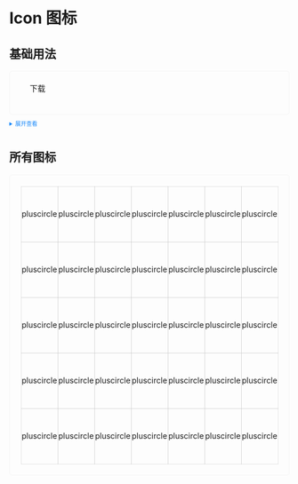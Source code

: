 <style>
  .example{
      border: 1px solid #f5f5f5;
      border-radius: 5px;
      padding:20px
  }
  .tass-button {
      margin:10px 5px;
  }
  
  details > summary:first-of-type {
      font-size: 10px;
      padding: 8px 0;
      cursor: pointer;
      color: #1989fa;
  }
  .icon-items {
    display: flex;
    justify-content: center;
    align-item: center;
    flex-direction: column;
    text-align: center;
    width: 100px;
    height: 100px;
    position: relative;
  }
  .icon-items::after {
    content: '';
    position: absolute;
    border: 1px solid #ccc;
    top: 0;
    left: 0;
    width: 200%;
    height: 200%;
    transform: scale(0.5);
    transform-origin: left top;
  }


  .icon-items:hover {
    cursor: pointer;
    background: rgb(241, 241, 241);
  }
</style>
# Icon 图标
## 基础用法

<div class="example">
  <tass-icon name="magnifier"></tass-icon>&nbsp;
  <tass-icon name="trash" style="color:red;"></tass-icon>&nbsp;
  <tass-button type="primary" icon="tas-icon-enterdown">下载</tass-button>
  <br />
  <br />
</div>

<details>
<summary>展开查看</summary>

```vue
<template>
  <tass-icon name="magnifier"></tass-icon>&nbsp;
  <tass-icon name="trash" style="color:red;"></tass-icon>&nbsp;
  <tass-button type="primary" icon="tas-icon-enterdown">下载</tass-button>
  <br />
  <br />
</template>
<script lang="ts" setup>
  import { TassIcon } from "tass-ui";
</script>

```
</details>

## 所有图标
<div class="example">
  <div style="display:flex;">
    <div class="icon-items">
      <tass-icon name="pluscircle"></tass-icon>
      <span>pluscircle</span>
    </div>
    <div class="icon-items">
      <tass-icon name="pluscircle"></tass-icon>
      <span>pluscircle</span>
    </div>
    <div class="icon-items">
      <tass-icon name="pluscircle"></tass-icon>
      <span>pluscircle</span>
    </div>
    <div class="icon-items">
      <tass-icon name="pluscircle"></tass-icon>
      <span>pluscircle</span>
    </div>
    <div class="icon-items">
      <tass-icon name="pluscircle"></tass-icon>
      <span>pluscircle</span>
    </div>
    <div class="icon-items">
      <tass-icon name="pluscircle"></tass-icon>
      <span>pluscircle</span>
    </div>
    <div class="icon-items">
      <tass-icon name="pluscircle"></tass-icon>
      <span>pluscircle</span>
    </div>
  </div>

  <div style="display:flex;">
    <div class="icon-items">
      <tass-icon name="pluscircle"></tass-icon>
      <span>pluscircle</span>
    </div>
    <div class="icon-items">
      <tass-icon name="pluscircle"></tass-icon>
      <span>pluscircle</span>
    </div>
    <div class="icon-items">
      <tass-icon name="pluscircle"></tass-icon>
      <span>pluscircle</span>
    </div>
    <div class="icon-items">
      <tass-icon name="pluscircle"></tass-icon>
      <span>pluscircle</span>
    </div>
    <div class="icon-items">
      <tass-icon name="pluscircle"></tass-icon>
      <span>pluscircle</span>
    </div>
    <div class="icon-items">
      <tass-icon name="pluscircle"></tass-icon>
      <span>pluscircle</span>
    </div>
    <div class="icon-items">
      <tass-icon name="pluscircle"></tass-icon>
      <span>pluscircle</span>
    </div>
  </div>
  <div style="display:flex;">
    <div class="icon-items">
      <tass-icon name="pluscircle"></tass-icon>
      <span>pluscircle</span>
    </div>
    <div class="icon-items">
      <tass-icon name="pluscircle"></tass-icon>
      <span>pluscircle</span>
    </div>
    <div class="icon-items">
      <tass-icon name="pluscircle"></tass-icon>
      <span>pluscircle</span>
    </div>
    <div class="icon-items">
      <tass-icon name="pluscircle"></tass-icon>
      <span>pluscircle</span>
    </div>
    <div class="icon-items">
      <tass-icon name="pluscircle"></tass-icon>
      <span>pluscircle</span>
    </div>
    <div class="icon-items">
      <tass-icon name="pluscircle"></tass-icon>
      <span>pluscircle</span>
    </div>
    <div class="icon-items">
      <tass-icon name="pluscircle"></tass-icon>
      <span>pluscircle</span>
    </div>
  </div>
  <div style="display:flex;">
    <div class="icon-items">
      <tass-icon name="pluscircle"></tass-icon>
      <span>pluscircle</span>
    </div>
    <div class="icon-items">
      <tass-icon name="pluscircle"></tass-icon>
      <span>pluscircle</span>
    </div>
    <div class="icon-items">
      <tass-icon name="pluscircle"></tass-icon>
      <span>pluscircle</span>
    </div>
    <div class="icon-items">
      <tass-icon name="pluscircle"></tass-icon>
      <span>pluscircle</span>
    </div>
    <div class="icon-items">
      <tass-icon name="pluscircle"></tass-icon>
      <span>pluscircle</span>
    </div>
    <div class="icon-items">
      <tass-icon name="pluscircle"></tass-icon>
      <span>pluscircle</span>
    </div>
    <div class="icon-items">
      <tass-icon name="pluscircle"></tass-icon>
      <span>pluscircle</span>
    </div>
  </div>
  <div style="display:flex;">
    <div class="icon-items">
      <tass-icon name="pluscircle"></tass-icon>
      <span>pluscircle</span>
    </div>
    <div class="icon-items">
      <tass-icon name="pluscircle"></tass-icon>
      <span>pluscircle</span>
    </div>
    <div class="icon-items">
      <tass-icon name="pluscircle"></tass-icon>
      <span>pluscircle</span>
    </div>
    <div class="icon-items">
      <tass-icon name="pluscircle"></tass-icon>
      <span>pluscircle</span>
    </div>
    <div class="icon-items">
      <tass-icon name="pluscircle"></tass-icon>
      <span>pluscircle</span>
    </div>
    <div class="icon-items">
      <tass-icon name="pluscircle"></tass-icon>
      <span>pluscircle</span>
    </div>
    <div class="icon-items">
      <tass-icon name="pluscircle"></tass-icon>
      <span>pluscircle</span>
    </div>
  </div>
</div>